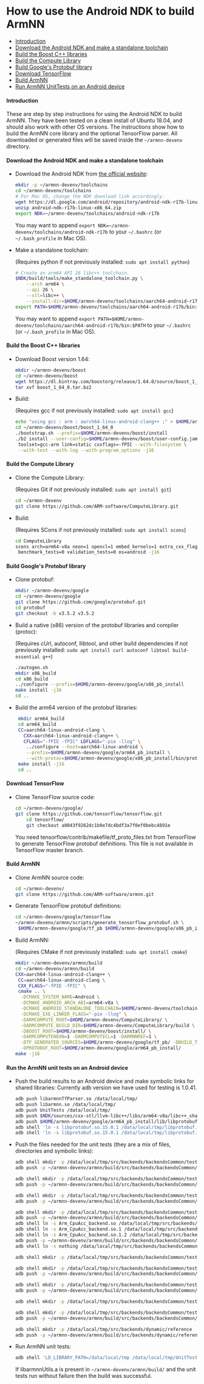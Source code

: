 # How to use the Android NDK to build ArmNN

*  [Introduction](#introduction)
*  [Download the Android NDK and make a standalone toolchain](#downloadNDK)
*  [Build the Boost C++ libraries](#buildBoost)
*  [Build the Compute Library](#buildCL)
*  [Build Google's Protobuf library](#buildProtobuf)
*  [Download TensorFlow](#downloadTF)
*  [Build ArmNN](#buildArmNN)
*  [Run ArmNN UnitTests on an Android device](#runArmNNUnitTests)


#### <a name="introduction">Introduction</a>
These are step by step instructions for using the Android NDK to build ArmNN.
They have been tested on a clean install of Ubuntu 18.04, and should also work with other OS versions.
The instructions show how to build the ArmNN core library and the optional TensorFlow parser.
All downloaded or generated files will be saved inside the `~/armnn-devenv` directory.

#### <a name="downloadNDK">Download the Android NDK and make a standalone toolchain</a>

* Download the Android NDK from [the official website](https://developer.android.com/ndk/downloads/index.html):

     ```bash
     mkdir -p ~/armnn-devenv/toolchains
     cd ~/armnn-devenv/toolchains
     # For Mac OS, change the NDK download link accordingly.
     wget https://dl.google.com/android/repository/android-ndk-r17b-linux-x86_64.zip
     unzip android-ndk-r17b-linux-x86_64.zip
     export NDK=~/armnn-devenv/toolchains/android-ndk-r17b
     ```

	 You may want to append `export NDK=~/armnn-devenv/toolchains/android-ndk-r17b` to your `~/.bashrc` (or `~/.bash_profile` in Mac OS).

* Make a standalone toolchain:

	 (Requires python if not previously installed: `sudo apt install python`)

   ```bash
   # Create an arm64 API 26 libc++ toolchain.
   $NDK/build/tools/make_standalone_toolchain.py \
       --arch arm64 \
       --api 26 \
       --stl=libc++ \
       --install-dir=$HOME/armnn-devenv/toolchains/aarch64-android-r17b
   export PATH=$HOME/armnn-devenv/toolchains/aarch64-android-r17b/bin:$PATH
   ```

	 You may want to append `export PATH=$HOME/armnn-devenv/toolchains/aarch64-android-r17b/bin:$PATH` to your `~/.bashrc` (or `~/.bash_profile` in Mac OS).

#### <a name="buildBoost">Build the Boost C++ libraries</a>

* Download Boost version 1.64:

   ```bash
   mkdir ~/armnn-devenv/boost
   cd ~/armnn-devenv/boost
   wget https://dl.bintray.com/boostorg/release/1.64.0/source/boost_1_64_0.tar.bz2
   tar xvf boost_1_64_0.tar.bz2
   ```

* Build:

	(Requires gcc if not previously installed: `sudo apt install gcc`)
	```bash
	echo "using gcc : arm : aarch64-linux-android-clang++ ;" > $HOME/armnn-devenv/boost/user-config.jam
	cd ~/armnn-devenv/boost/boost_1_64_0
	./bootstrap.sh --prefix=$HOME/armnn-devenv/boost/install
	./b2 install --user-config=$HOME/armnn-devenv/boost/user-config.jam \
     toolset=gcc-arm link=static cxxflags=-fPIC --with-filesystem \
	 --with-test --with-log --with-program_options -j16
    ```

#### <a name="buildCL">Build the Compute Library</a>
* Clone the Compute Library:

	(Requires Git if not previously installed: `sudo apt install git`)

	``` bash
	cd ~/armnn-devenv
	git clone https://github.com/ARM-software/ComputeLibrary.git
	```

* Build:

	(Requires SCons if not previously installed: `sudo apt install scons`)
	```bash
	cd ComputeLibrary
	scons arch=arm64-v8a neon=1 opencl=1 embed_kernels=1 extra_cxx_flags="-fPIC" \
	 benchmark_tests=0 validation_tests=0 os=android -j16
	```

#### <a name="buildProtobuf">Build Google's Protobuf library</a>

* Clone protobuf:
	```bash
	mkdir ~/armnn-devenv/google
	cd ~/armnn-devenv/google
	git clone https://github.com/google/protobuf.git
	cd protobuf
	git checkout -b v3.5.2 v3.5.2
	```

* Build a native (x86) version of the protobuf libraries and compiler (protoc):

	(Requires cUrl, autoconf, llibtool, and other build dependencies if not previously installed: `sudo apt install curl autoconf libtool build-essential g++`)

	```bash
	./autogen.sh
	mkdir x86_build
	cd x86_build
	../configure --prefix=$HOME/armnn-devenv/google/x86_pb_install
	make install -j16
	cd ..
	```

* Build the arm64 version of the protobuf libraries:

   ```bash
 	mkdir arm64_build
 	cd arm64_build
 	CC=aarch64-linux-android-clang \
 	  CXX=aarch64-linux-android-clang++ \
	  CFLAGS="-fPIE -fPIC" LDFLAGS="-pie -llog" \
       ../configure --host=aarch64-linux-android \
       --prefix=$HOME/armnn-devenv/google/arm64_pb_install \
       --with-protoc=$HOME/armnn-devenv/google/x86_pb_install/bin/protoc
 	make install -j16
	cd ..
	```

#### <a name="downloadTF">Download TensorFlow</a>
* Clone TensorFlow source code:

	```bash
	cd ~/armnn-devenv/google/
	git clone https://github.com/tensorflow/tensorflow.git
        cd tensorflow/
        git checkout a0043f9262dc1b0e7dc4bdf3a7f0ef0bebc4891e
	```

	You need tensorflow/contrib/makefile/tf_proto_files.txt from TensorFlow to generate TensorFlow protobuf definitions. This file is not available in TensorFlow master branch.

#### <a name="buildArmNN">Build ArmNN</a>

* Clone ArmNN source code:

	```bash
	cd ~/armnn-devenv/
	git clone https://github.com/ARM-software/armnn.git
	```

* Generate TensorFlow protobuf definitions:

	```bash
	cd ~/armnn-devenv/google/tensorflow
	~/armnn-devenv/armnn/scripts/generate_tensorflow_protobuf.sh \
	 $HOME/armnn-devenv/google/tf_pb $HOME/armnn-devenv/google/x86_pb_install
	```

 * Build ArmNN:

 	(Requires CMake if not previously installed: `sudo apt install cmake`)

	```bash
	mkdir ~/armnn-devenv/armnn/build
	cd ~/armnn-devenv/armnn/build
	CXX=aarch64-linux-android-clang++ \
	 CC=aarch64-linux-android-clang \
	 CXX_FLAGS="-fPIE -fPIC" \
	 cmake .. \
      -DCMAKE_SYSTEM_NAME=Android \
      -DCMAKE_ANDROID_ARCH_ABI=arm64-v8a \
      -DCMAKE_ANDROID_STANDALONE_TOOLCHAIN=$HOME/armnn-devenv/toolchains/aarch64-android-r17b/ \
      -DCMAKE_EXE_LINKER_FLAGS="-pie -llog" \
      -DARMCOMPUTE_ROOT=$HOME/armnn-devenv/ComputeLibrary/ \
      -DARMCOMPUTE_BUILD_DIR=$HOME/armnn-devenv/ComputeLibrary/build \
      -DBOOST_ROOT=$HOME/armnn-devenv/boost/install/ \
      -DARMCOMPUTENEON=1 -DARMCOMPUTECL=1 -DARMNNREF=1 \
      -DTF_GENERATED_SOURCES=$HOME/armnn-devenv/google/tf_pb/ -DBUILD_TF_PARSER=1 \
      -DPROTOBUF_ROOT=$HOME/armnn-devenv/google/arm64_pb_install/
	make -j16
	```

#### <a name="runArmNNUnitTests">Run the ArmNN unit tests on an Android device</a>


* Push the build results to an Android device and make symbolic links for shared libraries:
  Currently adb version we have used for testing is 1.0.41.

	```bash
	adb push libarmnnTfParser.so /data/local/tmp/
	adb push libarmnn.so /data/local/tmp/
	adb push UnitTests /data/local/tmp/
	adb push $NDK/sources/cxx-stl/llvm-libc++/libs/arm64-v8a/libc++_shared.so /data/local/tmp/
	adb push $HOME/armnn-devenv/google/arm64_pb_install/lib/libprotobuf.so /data/local/tmp/libprotobuf.so.15.0.1
	adb shell 'ln -s libprotobuf.so.15.0.1 /data/local/tmp/libprotobuf.so.15'
	adb shell 'ln -s libprotobuf.so.15.0.1 /data/local/tmp/libprotobuf.so'
	```

* Push the files needed for the unit tests (they are a mix of files, directories and symbolic links):

	```bash
	adb shell mkdir -p /data/local/tmp/src/backends/backendsCommon/test/testSharedObject
	adb push -p ~/armnn-devenv/armnn/build/src/backends/backendsCommon/test/testSharedObject/* /data/local/tmp/src/backends/backendsCommon/test/testSharedObject/

	adb shell mkdir -p /data/local/tmp/src/backends/backendsCommon/test/testDynamicBackend
	adb push -p ~/armnn-devenv/armnn/build/src/backends/backendsCommon/test/testDynamicBackend/* /data/local/tmp/src/backends/backendsCommon/test/testDynamicBackend/

	adb shell mkdir -p /data/local/tmp/src/backends/backendsCommon/test/backendsTestPath1
	adb push -p ~/armnn-devenv/armnn/build/src/backends/backendsCommon/test/backendsTestPath1/* /data/local/tmp/src/backends/backendsCommon/test/backendsTestPath1/

	adb shell mkdir -p /data/local/tmp/src/backends/backendsCommon/test/backendsTestPath2
	adb push -p ~/armnn-devenv/armnn/build/src/backends/backendsCommon/test/backendsTestPath2/Arm_CpuAcc_backend.so /data/local/tmp/src/backends/backendsCommon/test/backendsTestPath2/
	adb shell ln -s Arm_CpuAcc_backend.so /data/local/tmp/src/backends/backendsCommon/test/backendsTestPath2/Arm_CpuAcc_backend.so.1
	adb shell ln -s Arm_CpuAcc_backend.so.1 /data/local/tmp/src/backends/backendsCommon/test/backendsTestPath2/Arm_CpuAcc_backend.so.1.2
	adb shell ln -s Arm_CpuAcc_backend.so.1.2 /data/local/tmp/src/backends/backendsCommon/test/backendsTestPath2/Arm_CpuAcc_backend.so.1.2.3
	adb push -p ~/armnn-devenv/armnn/build/src/backends/backendsCommon/test/backendsTestPath2/Arm_GpuAcc_backend.so /data/local/tmp/src/backends/backendsCommon/test/backendsTestPath2/
	adb shell ln -s nothing /data/local/tmp/src/backends/backendsCommon/test/backendsTestPath2/Arm_no_backend.so

	adb shell mkdir -p /data/local/tmp/src/backends/backendsCommon/test/backendsTestPath3

	adb shell mkdir -p /data/local/tmp/src/backends/backendsCommon/test/backendsTestPath5
	adb push -p ~/armnn-devenv/armnn/build/src/backends/backendsCommon/test/backendsTestPath5/* /data/local/tmp/src/backends/backendsCommon/test/backendsTestPath5/

	adb shell mkdir -p /data/local/tmp/src/backends/backendsCommon/test/backendsTestPath6
	adb push -p ~/armnn-devenv/armnn/build/src/backends/backendsCommon/test/backendsTestPath6/* /data/local/tmp/src/backends/backendsCommon/test/backendsTestPath6/

	adb shell mkdir -p /data/local/tmp/src/backends/backendsCommon/test/backendsTestPath7

	adb shell mkdir -p /data/local/tmp/src/backends/backendsCommon/test/backendsTestPath9
	adb push -p ~/armnn-devenv/armnn/build/src/backends/backendsCommon/test/backendsTestPath9/* /data/local/tmp/src/backends/backendsCommon/test/backendsTestPath9/

	adb shell mkdir -p /data/local/tmp/src/backends/dynamic/reference
	adb push -p ~/armnn-devenv/armnn/build/src/backends/dynamic/reference/Arm_CpuRef_backend.so /data/local/tmp/src/backends/dynamic/reference/
	```

* Run ArmNN unit tests:

	```bash
	adb shell 'LD_LIBRARY_PATH=/data/local/tmp /data/local/tmp/UnitTests'
	```

	If libarmnnUtils.a is present in `~/armnn-devenv/armnn/build/` and the unit tests run without failure then the build was successful.
